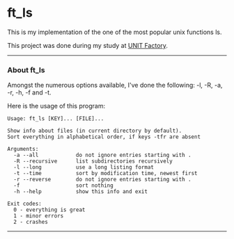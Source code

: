 # ft_ls

This is my implementation of the one of the most popular unix functions ls.

This project was done during my study at [UNIT Factory](https://unit.ua).

---

### About ft_ls

Amongst the numerous options available, I've done the following: -l, -R, -a, -r, -h, -f and -t.

Here is the usage of this program:

```
Usage: ft_ls [KEY]... [FILE]...

Show info about files (in current directory by default).
Sort everything in alphabetical order, if keys -tfr are absent

Arguments:
  -a --all            do not ignore entries starting with .
  -R --recursive      list subdirectories recursively
  -l --long           use a long listing format
  -t --time           sort by modification time, newest first
  -r --reverse        do not ignore entries starting with .
  -f                  sort nothing
  -h --help           show this info and exit

Exit codes:
  0 - everything is great
  1 - minor errors
  2 - crashes
  ```
---

